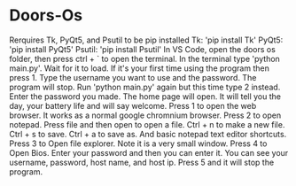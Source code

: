 # Doors-Os
Rerquires Tk, PyQt5, and Psutil to be pip installed
Tk: 'pip install Tk'
PyQt5: 'pip install PyQt5'
Psutil: 'pip install Psutil'
In VS Code, open the doors os folder, then press ctrl + ` to open the terminal.
In the terminal type 'python main.py'.
Wait for it to load.
If it's your first time using the program then press 1.
Type the username you want to use and the password.
The program will stop.
Run 'python main.py' again but this time type 2 instead.
Enter the password you made.
The home page will open.
It will tell you the day, your battery life and will say welcome.
Press 1 to open the web browser.
It works as a normal google chromnium browser.
Press 2 to open notepad.
Press file and then open to open a file.
Ctrl + n to make a new file.
Ctrl + s to save.
Ctrl + a to save as.
And basic notepad text editor shortcuts.
Press 3 to Open file explorer.
Note it is a very small window.
Press 4 to Open Bios.
Enter your password and then you can enter it.
You can see your username, password, host name, and host ip.
Press 5 and it will stop the program.
